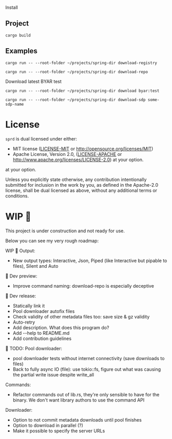  Install

## Project

`cargo build`

## Examples

`cargo run -- --root-folder ~/projects/spring-dir download-registry`

`cargo run -- --root-folder ~/projects/spring-dir download-repo`

Download latest BYAR test

`cargo run -- --root-folder ~/projects/spring-dir download byar:test`



`cargo run -- --root-folder ~/projects/spring-dir download-sdp some-sdp-name`

# License

`sprd` is dual licensed under either:

- MIT license ([LICENSE-MIT](docs/LICENSE-MIT) or http://opensource.org/licenses/MIT)
- Apache License, Version 2.0, ([LICENSE-APACHE](docs/LICENSE-APACHE) or http://www.apache.org/licenses/LICENSE-2.0)
at your option.

at your option.

Unless you explicitly state otherwise, any contribution intentionally submitted for inclusion in the work by you, as defined in the Apache-2.0 license, shall be dual licensed as above, without any additional terms or conditions.


# WIP :construction:

This project is under construction and not ready for use.

Below you can see my very rough roadmap:

WIP :construction:
Output:
- New output types: Interactive, Json, Piped (like Interactive but pipable to files), Silent and Auto

:bookmark: Dev preview:
- Improve command naming: download-repo is especially deceptive

:bookmark: Dev release:
- Statically link it
- Pool downloader autofix files
- Check validity of other metadata files too: save size & gz validity
- Auto-retry
- Add description. What does this program do?
- Add --help to README.md
- Add contribution guidelines

:memo: TODO:
Pool downloader:
- pool downloader tests without internet connectivity (save downloads to files)
- Back to fully async IO (file): use tokio::fs, figure out what was causing the partial write issue despite write_all

Commands:
- Refactor commands out of lib.rs, they're only sensible to have for the binary. We don't want library authors to use the command API

Downloader:
- Option to not commit metadata downloads until pool finishes
- Option to download in parallel (?)
- Make it possible to specify the server URLs
